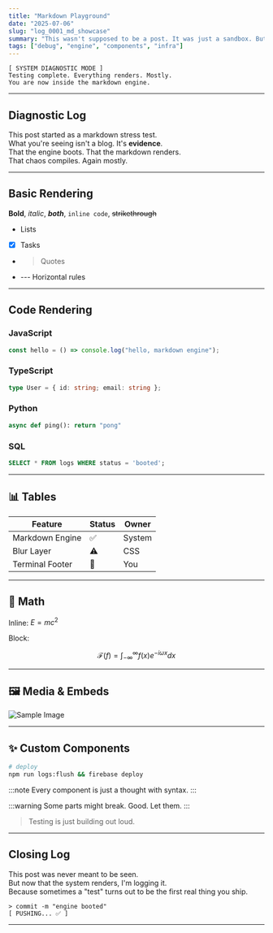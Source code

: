 ```yaml
---
title: "Markdown Playground"
date: "2025-07-06"
slug: "log_0001_md_showcase"
summary: "This wasn't supposed to be a post. It was just a sandbox. But it works, so I'm keeping it."
tags: ["debug", "engine", "components", "infra"]
---
```


```terminalblock
[ SYSTEM DIAGNOSTIC MODE ]  
Testing complete. Everything renders. Mostly.  
You are now inside the markdown engine.
```

---

## Diagnostic Log

This post started as a markdown stress test.  
What you're seeing isn't a blog. It's **evidence**.  
That the engine boots. That the markdown renders.  
That chaos compiles. Again mostly. 

---

## Basic Rendering

**Bold**, *italic*, ***both***, `inline code`, ~~strikethrough~~

- Lists  
- [x] Tasks  
- > Quotes  
- --- Horizontal rules

---

## Code Rendering

### JavaScript

```js
const hello = () => console.log("hello, markdown engine");
```

### TypeScript

```ts
type User = { id: string; email: string };
```

### Python

```python
async def ping(): return "pong"
```

### SQL

```sql
SELECT * FROM logs WHERE status = 'booted';
```

---

## 📊 Tables

| Feature            | Status | Owner  |
|--------------------|--------|--------|
| Markdown Engine    | ✅     | System |
| Blur Layer         | ⚠️     | CSS    |
| Terminal Footer    | 🔄     | You    |

---

## 🧠 Math

Inline: $E=mc^2$

Block:

$$
\mathcal{F}(f) = \int_{-\infty}^\infty f(x)e^{-i\omega x}dx
$$

---

## 🖼 Media & Embeds

![Sample Image](https://images.unsplash.com/photo-1635830510445-7c0edf90c468?w=500&auto=format&fit=crop&q=60&ixlib=rb-4.1.0&ixid=M3wxMjA3fDB8MHxzZWFyY2h8M3x8bWFya2Rvd258ZW58MHx8MHx8fDA%3D)

---

## ✨ Custom Components

```bash
# deploy
npm run logs:flush && firebase deploy
```

:::note
Every component is just a thought with syntax.
:::

:::warning
Some parts might break. Good. Let them.
:::


> Testing is just building out loud.


---

## Closing Log

This post was never meant to be seen.  
But now that the system renders, I'm logging it.  
Because sometimes a "test" turns out to be the first real thing you ship.

```terminalblock
> commit -m "engine booted"  
[ PUSHING... ✅ ]
```
---